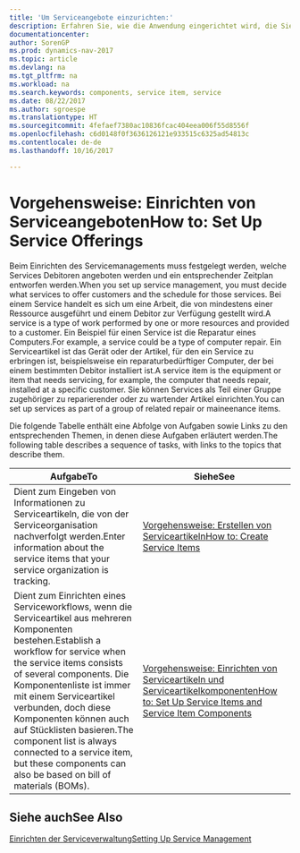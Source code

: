 ```yaml
---
title: 'Um Serviceangebote einzurichten:'
description: Erfahren Sie, wie die Anwendung eingerichtet wird, die Sie Ihren Debitoren anbieten.
documentationcenter: 
author: SorenGP
ms.prod: dynamics-nav-2017
ms.topic: article
ms.devlang: na
ms.tgt_pltfrm: na
ms.workload: na
ms.search.keywords: components, service item, service
ms.date: 08/22/2017
ms.author: sgroespe
ms.translationtype: HT
ms.sourcegitcommit: 4fefaef7380ac10836fcac404eea006f55d8556f
ms.openlocfilehash: c6d0148f0f3636126121e933515c6325ad54813c
ms.contentlocale: de-de
ms.lasthandoff: 10/16/2017

---
```


# <a name="how-to-set-up-service-offerings"></a><span data-ttu-id="44680-103">Vorgehensweise: Einrichten von Serviceangeboten</span><span class="sxs-lookup"><span data-stu-id="44680-103">How to: Set Up Service Offerings</span></span>
<span data-ttu-id="44680-104">Beim Einrichten des Servicemanagements muss festgelegt werden, welche Services Debitoren angeboten werden und ein entsprechender Zeitplan entworfen werden.</span><span class="sxs-lookup"><span data-stu-id="44680-104">When you set up service management, you must decide what services to offer customers and the schedule for those services.</span></span> <span data-ttu-id="44680-105">Bei einem Service handelt es sich um eine Arbeit, die von mindestens einer Ressource ausgeführt und einem Debitor zur Verfügung gestellt wird.</span><span class="sxs-lookup"><span data-stu-id="44680-105">A service is a type of work performed by one or more resources and provided to a customer.</span></span> <span data-ttu-id="44680-106">Ein Beispiel für einen Service ist die Reparatur eines Computers.</span><span class="sxs-lookup"><span data-stu-id="44680-106">For example, a service could be a type of computer repair.</span></span> <span data-ttu-id="44680-107">Ein Serviceartikel ist das Gerät oder der Artikel, für den ein Service zu erbringen ist, beispielsweise ein reparaturbedürftiger Computer, der bei einem bestimmten Debitor installiert ist.</span><span class="sxs-lookup"><span data-stu-id="44680-107">A service item is the equipment or item that needs servicing, for example, the computer that needs repair, installed at a specific customer.</span></span> <span data-ttu-id="44680-108">Sie können Services als Teil einer Gruppe zugehöriger zu reparierender oder zu wartender Artikel einrichten.</span><span class="sxs-lookup"><span data-stu-id="44680-108">You can set up services as part of a group of related repair or maineenance items.</span></span>  
  
<span data-ttu-id="44680-109">Die folgende Tabelle enthält eine Abfolge von Aufgaben sowie Links zu den entsprechenden Themen, in denen diese Aufgaben erläutert werden.</span><span class="sxs-lookup"><span data-stu-id="44680-109">The following table describes a sequence of tasks, with links to the topics that describe them.</span></span>  
  
|<span data-ttu-id="44680-110">**Aufgabe**</span><span class="sxs-lookup"><span data-stu-id="44680-110">**To**</span></span>|<span data-ttu-id="44680-111">**Siehe**</span><span class="sxs-lookup"><span data-stu-id="44680-111">**See**</span></span>|  
|------------|-------------|  
|<span data-ttu-id="44680-112">Dient zum Eingeben von Informationen zu Serviceartikeln, die von der Serviceorganisation nachverfolgt werden.</span><span class="sxs-lookup"><span data-stu-id="44680-112">Enter information about the service items that your service organization is tracking.</span></span>|[<span data-ttu-id="44680-113">Vorgehensweise: Erstellen von Serviceartikeln</span><span class="sxs-lookup"><span data-stu-id="44680-113">How to: Create Service Items</span></span>](service-how-to-create-service-items.md)|  
|<span data-ttu-id="44680-114">Dient zum Einrichten eines Serviceworkflows, wenn die Serviceartikel aus mehreren Komponenten bestehen.</span><span class="sxs-lookup"><span data-stu-id="44680-114">Establish a workflow for service when the service items consists of several components.</span></span> <span data-ttu-id="44680-115">Die Komponentenliste ist immer mit einem Serviceartikel verbunden, doch diese Komponenten können auch auf Stücklisten basieren.</span><span class="sxs-lookup"><span data-stu-id="44680-115">The component list is always connected to a service item, but these components can also be based on bill of materials (BOMs).</span></span>|[<span data-ttu-id="44680-116">Vorgehensweise: Einrichten von Serviceartikeln und Serviceartikelkomponenten</span><span class="sxs-lookup"><span data-stu-id="44680-116">How to: Set Up Service Items and Service Item Components</span></span>](service-how-setup-service-items.md)|  
  
## <a name="see-also"></a><span data-ttu-id="44680-117">Siehe auch</span><span class="sxs-lookup"><span data-stu-id="44680-117">See Also</span></span>  
[<span data-ttu-id="44680-118">Einrichten der Serviceverwaltung</span><span class="sxs-lookup"><span data-stu-id="44680-118">Setting Up Service Management</span></span>](service-setup-service.md)   
